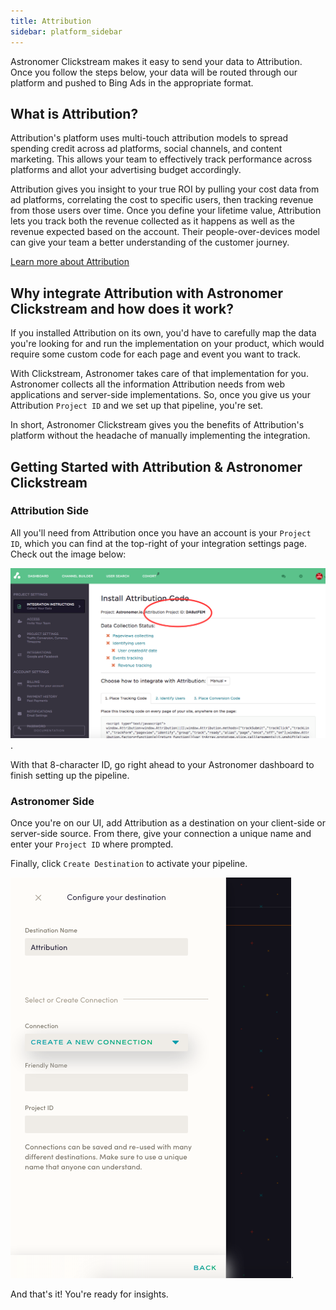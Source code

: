 ```yaml
---
title: Attribution
sidebar: platform_sidebar
---
```


Astronomer Clickstream makes it easy to send your data to Attribution. Once you follow the steps below, your data will be routed through our platform and pushed to Bing Ads in the appropriate format.

## What is Attribution?

Attribution's platform uses multi-touch attribution models to spread spending credit across ad platforms, social channels, and content marketing. This allows your team to effectively track performance across platforms and allot your advertising budget accordingly. 

Attribution gives you insight to your true ROI by pulling your cost data from ad platforms, correlating the cost to specific users, then tracking revenue from those users over time. Once you define your lifetime value, Attribution lets you track both the revenue collected as it happens as well as the revenue expected based on the account. Their people-over-devices model can give your team a better understanding of the customer journey. 

[Learn more about Attribution](https://attributionapp.com/)

## Why integrate Attribution with Astronomer Clickstream and how does it work?

If you installed Attribution on its own, you'd have to carefully map the data you're looking for and run the implementation on your product, which would require some custom code for each page and event you want to track. 

With Clickstream, Astronomer takes care of that implementation for you. Astronomer collects all the information Attribution needs from web applications and server-side implementations. So, once you give us your Attribution `Project ID` and we set up that pipeline, you're set.

In short, Astronomer Clickstream gives you the benefits of Attribution's platform without the headache of manually implementing the integration. 

## Getting Started with Attribution & Astronomer Clickstream

### Attribution Side

All you'll need from Attribution once you have an account is your `Project ID`, which you can find at the top-right of your integration settings page. Check out the image below: 

![attribution1](../../../images/attribution1.png). 

With that 8-character ID, go right ahead to your Astronomer dashboard to finish setting up the pipeline.

### Astronomer Side

Once you're on our UI, add Attribution as a destination on your client-side or server-side source. From there, give your connection a unique name and enter your `Project ID` where prompted. 

Finally, click `Create Destination` to activate your pipeline. 

![attribution2](../../../images/attribution2.png).  

And that's it! You're ready for insights. 



